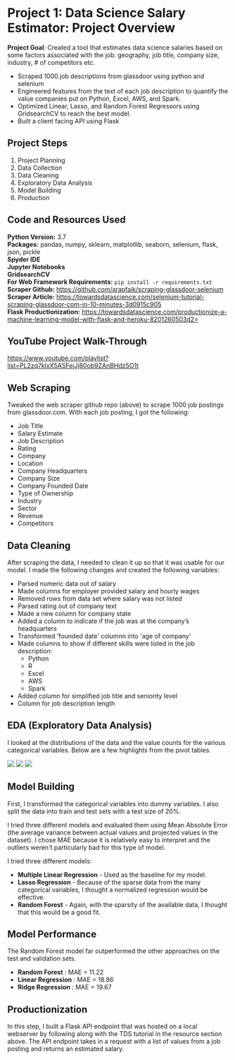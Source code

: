 # Project 1: Data Science Salary Estimator: Project Overview 
**Project Goal**:  Created a tool that estimates data science salaries based on some factors associated with the job: geography, job title, company size, industry, # of competitors etc.
* Scraped 1000 job descriptions from glassdoor using python and selenium
* Engineered features from the text of each job description to quantify the value companies put on Python, Excel, AWS, and Spark. 
* Optimized Linear, Lasso, and Random Forest Regressors using GridsearchCV to reach the best model. 
* Built a client facing API using Flask

## Project Steps
1. Project Planning
2. Data Collection
3. Data Cleaning
4. Exploratory Data Analysis
5. Model Building
6. Production

## Code and Resources Used  
**Python Version:** 3.7   
**Packages:** pandas, numpy, sklearn, matplotlib, seaborn, selenium, flask, json, pickle  
**Spyder IDE**  
**Jupyter Notebooks**  
**GridsearchCV**    
**For Web Framework Requirements:**  `pip install -r requirements.txt`  
**Scraper Github:** https://github.com/arapfaik/scraping-glassdoor-selenium  
**Scraper Article:** https://towardsdatascience.com/selenium-tutorial-scraping-glassdoor-com-in-10-minutes-3d0915c905  
**Flask Productionization:** https://towardsdatascience.com/productionize-a-machine-learning-model-with-flask-and-heroku-8201260503d2=

## YouTube Project Walk-Through
https://www.youtube.com/playlist?list=PL2zq7klxX5ASFejJj80ob9ZAnBHdz5O1t

## Web Scraping
Tweaked the web scraper github repo (above) to scrape 1000 job postings from glassdoor.com. With each job posting, I got the following:

* Job Title
* Salary Estimate
* Job Description
* Rating
* Company
* Location
* Company Headquarters
* Company Size
* Company Founded Date
* Type of Ownership
* Industry
* Sector
* Revenue  
* Competitors

## Data Cleaning
After scraping the data, I needed to clean it up so that it was usable for our model. I made the following changes and created the following variables:

*	Parsed numeric data out of salary 
*	Made columns for employer provided salary and hourly wages 
*	Removed rows from data set where salary was not listed 
*	Parsed rating out of company text 
*	Made a new column for company state 
*	Added a column to indicate if the job was at the company’s headquarters 
*	Transformed 'founded date' columnn into 'age of company' 
*	Made columns to show if different skills were listed in the job description:
    * Python  
    * R  
    * Excel  
    * AWS  
    * Spark 
*	Added column for simplified job title and seniority level 
*	Column for job description length

## EDA (Exploratory Data Analysis)
I looked at the distributions of the data and the value counts for the various categorical variables. Below are a few highlights from the pivot tables.

![](https://github.com/backfire250/Ernie_Portfolio/blob/main/images/correlation_viz.png)
![](https://github.com/backfire250/Ernie_Portfolio/blob/main/images/pos_by_state.png)
![](https://github.com/backfire250/Ernie_Portfolio/blob/main/images/salary_by_job_title.PNG)

## Model Building

First, I transformed the categorical variables into dummy variables. I also split the data into train and test sets with a test size of 20%.

I tried three different models and evaluated them using Mean Absolute Error (the average variance between actual values and projected values in the dataset). I chose MAE because it is relatively easy to interpret and the outliers weren't particularly bad for this type of model.

I tried three different models:
*    **Multiple Linear Regression** - Used as the baseline for my model.
*    **Lasso Regression** - Because of the sparse data from the many categorical variables, I thought a normalized regression would be effective.
*    **Random Forest** - Again, with the sparsity of the available data, I thought that this would be a good fit.

## Model Performance
The Random Forest model far outperformed the other approaches on the test and validation sets.
*    **Random Forest** : MAE = 11.22
*    **Linear Regression** : MAE = 18.86
*    **Ridge Regression** : MAE = 19.67

## Productionization
In this step, I built a Flask API endpoint that was hosted on a local webserver by following along with the TDS tutorial in the resource section above. The API endpoint takes in a request with a list of values from a job posting and returns an estimated salary.
